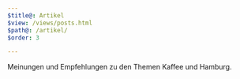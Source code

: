 ```yaml
---
$title@: Artikel
$view: /views/posts.html
$path@: /artikel/
$order: 3

---
```

Meinungen und Empfehlungen zu den Themen Kaffee und Hamburg.